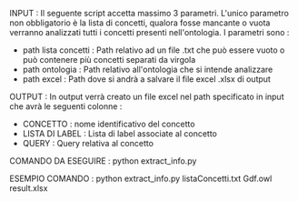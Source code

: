 INPUT : Il seguente script accetta massimo 3 parametri. L'unico parametro non obbligatorio è la lista di concetti, qualora fosse mancante o vuota verranno analizzati tutti i concetti presenti nell'ontologia. I parametri sono : 

- path lista concetti : Path relativo ad un file .txt che può essere vuoto o può contenere più concetti separati da virgola
- path ontologia : Path relativo all'ontologia che si intende analizzare
- path excel : Path dove si andrà a salvare il file excel .xlsx di output

OUTPUT : In output verrà creato un file excel nel path specificato in input che avrà le seguenti colonne : 

- CONCETTO : nome identificativo del concetto
- LISTA DI LABEL : Lista di label associate al concetto
- QUERY : Query relativa al concetto 

COMANDO DA ESEGUIRE : python extract_info.py <path lista concetti> <path ontologia> <path excel>


ESEMPIO COMANDO : python extract_info.py listaConcetti.txt Gdf.owl result.xlsx